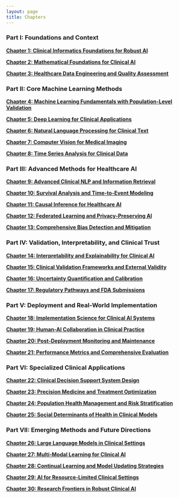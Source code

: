 ```yaml
---
layout: page
title: Chapters
---
```


### Part I: Foundations and Context

**[Chapter 1: Clinical Informatics Foundations for Robust AI](https://sanjaybasu.github.io/healthcare-ai-equity/chapters/chapter-01-clinical-informatics/)**  

**[Chapter 2: Mathematical Foundations for Clinical AI](https://sanjaybasu.github.io/healthcare-ai-equity/chapters/chapter-02-mathematical-foundations/)**  

**[Chapter 3: Healthcare Data Engineering and Quality Assessment](https://sanjaybasu.github.io/healthcare-ai-equity/chapters/chapter-03-healthcare-data-engineering/)**  

### Part II: Core Machine Learning Methods

**[Chapter 4: Machine Learning Fundamentals with Population-Level Validation](https://sanjaybasu.github.io/healthcare-ai-equity/chapters/chapter-04-machine-learning-fundamentals/)**  

**[Chapter 5: Deep Learning for Clinical Applications](https://sanjaybasu.github.io/healthcare-ai-equity/chapters/chapter-05-deep-learning-healthcare/)**  

**[Chapter 6: Natural Language Processing for Clinical Text](https://sanjaybasu.github.io/healthcare-ai-equity/chapters/chapter-06-clinical-nlp/)**  

**[Chapter 7: Computer Vision for Medical Imaging](https://sanjaybasu.github.io/healthcare-ai-equity/chapters/chapter-07-medical-imaging/)**  

**[Chapter 8: Time Series Analysis for Clinical Data](https://sanjaybasu.github.io/healthcare-ai-equity/chapters/chapter-08-clinical-time-series/)**  

### Part III: Advanced Methods for Healthcare AI

**[Chapter 9: Advanced Clinical NLP and Information Retrieval](https://sanjaybasu.github.io/healthcare-ai-equity/chapters/chapter-09-advanced-clinical-nlp/)**  

**[Chapter 10: Survival Analysis and Time-to-Event Modeling](https://sanjaybasu.github.io/healthcare-ai-equity/chapters/chapter-10-survival-analysis/)**  

**[Chapter 11: Causal Inference for Healthcare AI](https://sanjaybasu.github.io/healthcare-ai-equity/chapters/chapter-11-causal-inference/)**  

**[Chapter 12: Federated Learning and Privacy-Preserving AI](https://sanjaybasu.github.io/healthcare-ai-equity/chapters/chapter-12-federated-learning-privacy/)**  

**[Chapter 13: Comprehensive Bias Detection and Mitigation](https://sanjaybasu.github.io/healthcare-ai-equity/chapters/chapter-13-bias-detection/)**  

### Part IV: Validation, Interpretability, and Clinical Trust

**[Chapter 14: Interpretability and Explainability for Clinical AI](https://sanjaybasu.github.io/healthcare-ai-equity/chapters/chapter-14-interpretability-explainability/)**  

**[Chapter 15: Clinical Validation Frameworks and External Validity](https://sanjaybasu.github.io/healthcare-ai-equity/chapters/chapter-15-validation-strategies/)**  

**[Chapter 16: Uncertainty Quantification and Calibration](https://sanjaybasu.github.io/healthcare-ai-equity/chapters/chapter-16-uncertainty-calibration/)**  

**[Chapter 17: Regulatory Pathways and FDA Submissions](https://sanjaybasu.github.io/healthcare-ai-equity/chapters/chapter-17-regulatory-considerations/)**  

### Part V: Deployment and Real-World Implementation

**[Chapter 18: Implementation Science for Clinical AI Systems](https://sanjaybasu.github.io/healthcare-ai-equity/chapters/chapter-18-implementation-science/)**  

**[Chapter 19: Human-AI Collaboration in Clinical Practice](https://sanjaybasu.github.io/healthcare-ai-equity/chapters/chapter-19-human-ai-collaboration/)**  

**[Chapter 20: Post-Deployment Monitoring and Maintenance](https://sanjaybasu.github.io/healthcare-ai-equity/chapters/chapter-20-monitoring-maintenance/)**  

**[Chapter 21: Performance Metrics and Comprehensive Evaluation](https://sanjaybasu.github.io/healthcare-ai-equity/chapters/chapter-21-health-equity-metrics/)**  

### Part VI: Specialized Clinical Applications

**[Chapter 22: Clinical Decision Support System Design](https://sanjaybasu.github.io/healthcare-ai-equity/chapters/chapter-22-clinical-decision-support/)**  

**[Chapter 23: Precision Medicine and Treatment Optimization](https://sanjaybasu.github.io/healthcare-ai-equity/chapters/chapter-23-precision-medicine-genomics/)**  

**[Chapter 24: Population Health Management and Risk Stratification](https://sanjaybasu.github.io/healthcare-ai-equity/chapters/chapter-24-population-health-screening/)**  

**[Chapter 25: Social Determinants of Health in Clinical Models](https://sanjaybasu.github.io/healthcare-ai-equity/chapters/chapter-25-sdoh-integration/)**  

### Part VII: Emerging Methods and Future Directions

**[Chapter 26: Large Language Models in Clinical Settings](https://sanjaybasu.github.io/healthcare-ai-equity/chapters/chapter-26-llms-in-healthcare/)**  

**[Chapter 27: Multi-Modal Learning for Clinical AI](https://sanjaybasu.github.io/healthcare-ai-equity/chapters/chapter-27-multimodal-learning/)**  

**[Chapter 28: Continual Learning and Model Updating Strategies](https://sanjaybasu.github.io/healthcare-ai-equity/chapters/chapter-28-continual-learning/)**  

**[Chapter 29: AI for Resource-Limited Clinical Settings](https://sanjaybasu.github.io/healthcare-ai-equity/chapters/chapter-29-global-health-ai/)**  

**[Chapter 30: Research Frontiers in Robust Clinical AI](https://sanjaybasu.github.io/healthcare-ai-equity/chapters/chapter-30-research-frontiers-equity/)**
